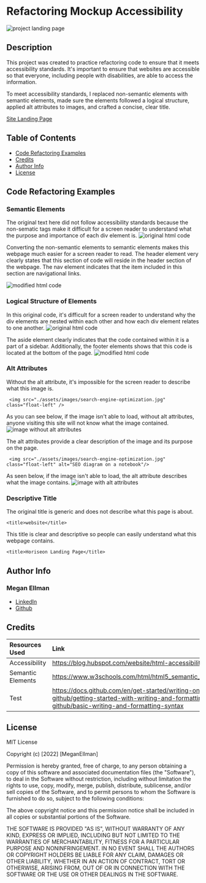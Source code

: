 # Refactoring Mockup Accessibility
![project landing page](/assets/images/mockup-page-screenshot.png)

## Description
This project was created to practice refactoring code to ensure that it meets accessibility standards. It's important to ensure that websites are accessible so that everyone, including people with disabilities, are able to access the information. 

To meet accessibility standards, I replaced non-semantic elements with semantic elements, made sure the elements followed a logical structure, applied alt attributes to images, and crafted a concise, clear title.

[Site Landing Page](https://megellman.github.io/refactoring-mockup-accessibility/)

## Table of Contents
* [Code Refactoring Examples](#code-refactoring-examples)
* [Credits](#credits)
* [Author Info](#author-info)
* [License](#license)

## Code Refactoring Examples
### Semantic Elements
The original text here did not follow accessibility standards because the non-sematic tags make it difficult for a screen reader to understand what the purpose and importance of each div element is. 
![original html code](/assets/images/semantic-original.png)

Converting the non-semantic elements to semantic elements makes this webpage much easier for a screen reader to read. The header element very clearly states that this section of code will reside in the header section of the webpage. The nav element indicates that the item included in this section are navigational links.

![modified html code](/assets/images/semantic-modified.png)

### Logical Structure of Elements
In this original code, it's difficult for a screen reader to understand why the div elements are nested within each other and how each div element relates to one another. 
![original html code](/assets/images/logical-structure-original.png)

The aside element clearly indicates that the code contained within it is a part of a sidebar. Additionally, the footer elements shows that this code is located at the bottom of the page. 
![modified html code](/assets/images/logical-structure-modified.png)

### Alt Attributes
Without the alt attribute, it's impossible for the screen reader to describe what this image is. 
```
 <img src="./assets/images/search-engine-optimization.jpg" class="float-left" />
 ```
As you can see below, if the image isn't able to load, without alt attributes, anyone visiting this site will not know what the image contained.
![image without alt attributes](/assets/images/image-without-alt.png)

The alt attributes provide a clear description of the image and its purpose on the page.
```
 <img src="./assets/images/search-engine-optimization.jpg" class="float-left" alt="SEO diagram on a notebook"/>
```
 As seen below, if the image isn't able to load, the alt attribute describes what the image contains.
![image with alt attributes](/assets/images/image-with-alt.png)

### Descriptive Title
The original title is generic and does not describe what this page is about.
```
<title>website</title>
```

This title is clear and descriptive so people can easily understand what this webpage contains.
```
<title>Horiseon Landing Page</title>
```
## Author Info
### Megan Ellman
* [LinkedIn](https://www.linkedin.com/in/megan-ellman/)
* [Github](https://github.com/megellman)

## Credits
|Resources Used| Link |
|:------|:-----|
|Accessibility| https://blog.hubspot.com/website/html-accessibility|
|Semantic Elements|https://www.w3schools.com/html/html5_semantic_elements.asp|
|Test|https://docs.github.com/en/get-started/writing-on-github/getting-started-with-writing-and-formatting-on-github/basic-writing-and-formatting-syntax|

## License
MIT License

Copyright (c) [2022] [MeganEllman]

Permission is hereby granted, free of charge, to any person obtaining a copy
of this software and associated documentation files (the "Software"), to deal
in the Software without restriction, including without limitation the rights
to use, copy, modify, merge, publish, distribute, sublicense, and/or sell
copies of the Software, and to permit persons to whom the Software is
furnished to do so, subject to the following conditions:

The above copyright notice and this permission notice shall be included in all
copies or substantial portions of the Software.

THE SOFTWARE IS PROVIDED "AS IS", WITHOUT WARRANTY OF ANY KIND, EXPRESS OR
IMPLIED, INCLUDING BUT NOT LIMITED TO THE WARRANTIES OF MERCHANTABILITY,
FITNESS FOR A PARTICULAR PURPOSE AND NONINFRINGEMENT. IN NO EVENT SHALL THE
AUTHORS OR COPYRIGHT HOLDERS BE LIABLE FOR ANY CLAIM, DAMAGES OR OTHER
LIABILITY, WHETHER IN AN ACTION OF CONTRACT, TORT OR OTHERWISE, ARISING FROM,
OUT OF OR IN CONNECTION WITH THE SOFTWARE OR THE USE OR OTHER DEALINGS IN THE
SOFTWARE.
